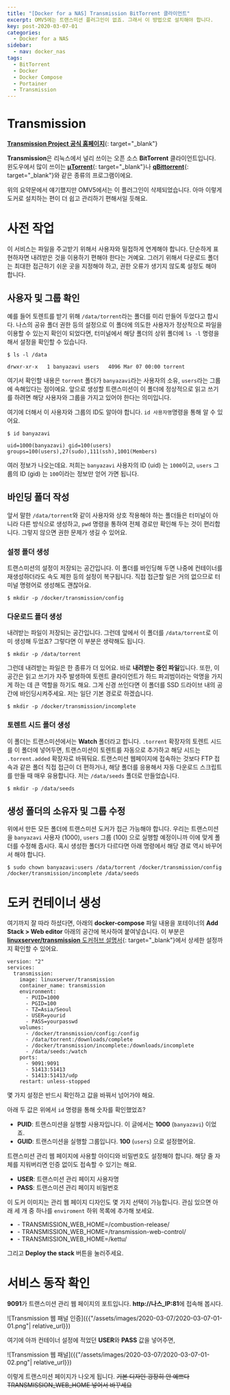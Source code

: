 ```yaml
---
title: "[Docker for a NAS] Transmission BitTorrent 클라이언트"
excerpt: OMV5에는 트랜스미션 플러그인이 없죠. 그래서 이 방법으로 설치해야 합니다.
key: post-2020-03-07-01
categories:
  - Docker for a NAS
sidebar:
  - nav: docker_nas
tags:
  - BitTorrent
  - Docker
  - Docker Compose
  - Portainer
  - Transmission
---
```


# Transmission

[**Transmission Project 공식 홈페이지**](https://transmissionbt.com/){: target="_blank"}

**Transmission**은 리눅스에서 널리 쓰이는 오픈 소스 **BitTorrent** 클라이언트입니다. 윈도우에서 많이 쓰이는 [**µTorrent**](https://www.utorrent.com/){: target="_blank"}나 [**qBittorrent**](https://www.qbittorrent.org/){: target="_blank"}와 같은 종류의 프로그램이에요.

위의 요약문에서 얘기했지만 OMV5에서는 이 플러그인이 삭제되었습니다. 아마 이렇게 도커로 설치하는 편이 더 쉽고 관리하기 편해서일 듯해요.

# 사전 작업

이 서비스는 파일을 주고받기 위해서 사용자와 밀접하게 연계해야 합니다. 단순하게 표현하자면 내려받은 것을 이용하기 편해야 한다는 거예요. 그러기 위해서 다운로드 폴더는 최대한 접근하기 쉬운 곳을 지정해야 하고, 권한 오류가 생기지 않도록 설정도 해야 합니다.

## 사용자 및 그룹 확인

예를 들어 토렌트를 받기 위해 `/data/torrent`라는 폴더를 미리 만들어 두었다고 합시다. 나스의 공유 폴더 권한 등의 설정으로 이 폴더에 의도한 사용자가 정상적으로 파일을 이용할 수 있는지 확인이 되었다면, 터미널에서 해당 폴더의 상위 폴더에 `ls -l` 명령을 해서 설정을 확인할 수 있습니다.

```
$ ls -l /data

drwxr-xr-x   1 banyazavi users   4096 Mar 07 00:00 torrent
```

여기서 확인할 내용은 `torrent` 폴더가 `banyazavi`라는 사용자의 소유, `users`라는 그룹에 속해있다는 점이에요. 앞으로 생성할 트랜스미션이 이 폴더에 정상적으로 읽고 쓰기를 하려면 해당 사용자와 그룹을 가지고 있어야 한다는 의미입니다.

여기에 더해서 이 사용자와 그룹의 ID도 알아야 합니다. `id 사용자명`명령을 통해 알 수 있어요.

```
$ id banyazavi

uid=1000(banyazavi) gid=100(users) groups=100(users),27(sudo),111(ssh),1001(Members)
```

여러 정보가 나오는데요. 저희는 `banyazavi` 사용자의 ID (uid) 는 `1000`이고, `users` 그룹의 ID (gid) 는 `100`이라는 정보만 얻어 가면 됩니다.

## 바인딩 폴더 작성

앞서 말한 `/data/torrent`와 같이 사용자와 상호 작용해야 하는 폴더들은 터미널이 아니라 다른 방식으로 생성하고, `pwd` 명령을 통하여 전체 경로만 확인해 두는 것이 편리합니다. 그렇지 않으면 권한 문제가 생길 수 있어요.

### 설정 폴더 생성

트랜스미션의 설정이 저장되는 공간입니다. 이 폴더를 바인딩해 두면 나중에 컨테이너를 재생성하더라도 속도 제한 등의 설정이 복구됩니다. 직접 접근할 일은 거의 없으므로 터미널 명령어로 생성해도 괜찮아요.

```
$ mkdir -p /docker/transmission/config
```

### 다운로드 폴더 생성

내려받는 파일이 저장되는 공간입니다. 그런데 앞에서 이 폴더를 `/data/torrent`로 이미 생성해 두었죠? 그렇다면 이 부분은 생략해도 됩니다.

```
$ mkdir -p /data/torrent
```

그런데 내려받는 파일은 한 종류가 더 있어요. 바로 **내려받는 중인 파일**입니다. 또한, 이 공간은 읽고 쓰기가 자주 발생하여 토렌트 클라이언트가 하드 파괴범이라는 악명을 가지게 하는 데 큰 역할을 하기도 해요. 그게 신경 쓰인다면 이 폴더를 SSD 드라이브 내의 공간에 바인딩시켜주세요. 저는 일단 기본 경로로 하겠습니다.

```
$ mkdir -p /docker/transmission/incomplete
```

### 토렌트 시드 폴더 생성

이 폴더는 트랜스미션에서는 **Watch** 폴더라고 합니다. `.torrent` 확장자의 토렌트 시드를 이 폴더에 넣어두면, 트랜스미션이 토렌트를 자동으로 추가하고 해당 시드는 `.torrent.added` 확장자로 바꿔둬요. 트랜스미션 웹페이지에 접속하는 것보다 FTP 접속과 같은 폴더 직접 접근이 더 편하거나, 해당 폴더를 응용해서 자동 다운로드 스크립트를 만들 때 매우 유용합니다. 저는 `/data/seeds` 폴더로 만들었습니다.

```
$ mkdir -p /data/seeds
```

## 생성 폴더의 소유자 및 그룹 수정

위에서 만든 모든 폴더에 트랜스미션 도커가 접근 가능해야 합니다. 우리는 트랜스미션을 `banyazavi` 사용자 (1000), `users` 그룹 (100) 으로 실행할 예정이니까 이에 맞게 폴더를 수정해 줍시다. 혹시 생성한 폴더가 다르다면 아래 명령에서 해당 경로 역시 바꾸어서 해야 합니다.

```
$ sudo chown banyazavi:users /data/torrent /docker/transmission/config /docker/transmission/incomplete /data/seeds
```

# 도커 컨테이너 생성

여기까지 잘 따라 하셨다면, 아래의 **docker-compose** 파일 내용을 포테이너의 **Add Stack > Web editor** 아래의 공간에 복사하여 붙여넣습니다. 이 부분은 [**linuxserver/transmission** 도커허브 설명서](https://hub.docker.com/r/linuxserver/transmission){: target="_blank"}에서 상세한 설정까지 확인할 수 있어요.

```
version: "2"
services:
  transmission:
    image: linuxserver/transmission
    container_name: transmission
    environment:
      - PUID=1000
      - PGID=100
      - TZ=Asia/Seoul
      - USER=yourid
      - PASS=yourpasswd
    volumes:
      - /docker/transmission/config:/config
      - /data/torrent:/downloads/complete
      - /docker/transmission/incomplete:/downloads/incomplete
      - /data/seeds:/watch
    ports:
      - 9091:9091
      - 51413:51413
      - 51413:51413/udp
    restart: unless-stopped
```

몇 가지 설정은 반드시 확인하고 값을 바꿔서 넘어가야 해요.

아래 두 값은 위에서 `id` 명령을 통해 숫자를 확인했었죠?

- **PUID**: 트랜스미션을 실행할 사용자입니다. 이 글에서는 **1000** (`banyazavi`) 이었죠.
- **GUID**: 트랜스미션을 실행할 그룹입니다. **100** (`users`) 으로 설정했어요.

트랜스미션 관리 웹 페이지에 사용할 아이디와 비밀번호도 설정해야 합니다. 해당 줄 자체를 지워버리면 인증 없이도 접속할 수 있기는 해요.

- **USER**: 트랜스미션 관리 페이지 사용자명
- **PASS**: 트랜스미션 관리 페이지 비밀번호

이 도커 이미지는 관리 웹 페이지 디자인도 몇 가지 선택이 가능합니다. 관심 있으면 아래 세 개 중 하나를 `enviroment` 하위 목록에 추가해 보세요.

- \- TRANSMISSION_WEB_HOME=/combustion-release/
- \- TRANSMISSION_WEB_HOME=/transmission-web-control/
- \- TRANSMISSION_WEB_HOME=/kettu/

그리고 **Deploy the stack** 버튼을 눌러주세요.

# 서비스 동작 확인

**9091**가 트랜스미션 관리 웹 페이지의 포트입니다. **http://나스_IP:81**에 접속해 봅시다.

![Transmission 웹 패널 인증]({{"/assets/images/2020-03-07/2020-03-07-01-01.png"| relative_url}})

여기에 아까 컨테이너 설정에 적었던 **USER**와 **PASS** 값을 넣어주면,

![Transmission 웹 패널]({{"/assets/images/2020-03-07/2020-03-07-01-02.png"| relative_url}})

이렇게 트랜스미션 페이지가 나오게 됩니다. ~~기본 디자인 굉장히 안 예쁘다~~ ~~TRANSMISSION_WEB_HOME 넣어서 바꾸세요~~
